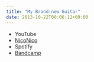 ```yaml
---
title: "My Brand-new Guitar"
date: 2013-10-22T00:06:12+09:00
---
```


- YouTube
- [NicoNico](https://nico.ms/sm22093843)
- Spotify
- [Bandcamp](https://mikirihasshap.bandcamp.com/track/my-brand-new-guitar)

